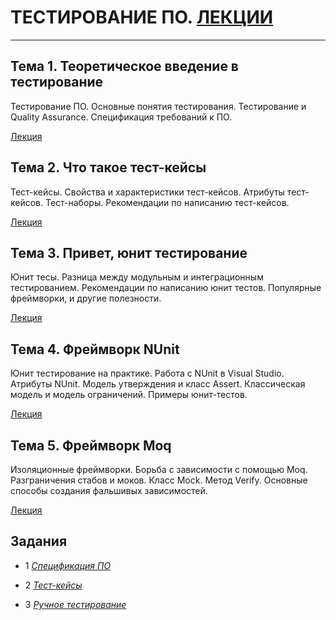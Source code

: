 # ТЕСТИРОВАНИЕ ПО. [ЛЕКЦИИ](https://tgjmjgj.github.io/testing/dist/index.html "Лекции")

***

## Тема 1. Теоретическое введение в тестирование

Тестирование ПО. Основные понятия тестирования. Тестирование и Quality Assurance.
Спецификация требований к ПО.

[Лекция](https://tgjmjgj.github.io/testing/dist/lecture/1_testing_theory/index.html "Лекция")

## Тема 2. Что такое тест-кейсы

Тест-кейсы. Свойства и характеристики тест-кейсов. Атрибуты тест-кейсов. Тест-наборы.
Рекомендации по написанию тест-кейсов.

[Лекция](https://tgjmjgj.github.io/testing/dist/lecture/2_testcases/index.html "Лекция")

## Тема 3. Привет, юнит тестирование

Юнит тесы. Разница между модульным и интеграционным тестированием. Рекомендации по
написанию юнит тестов. Популярные фреймворки, и другие полезности.

[Лекция](https://tgjmjgj.github.io/testing/dist/lecture/3_unittest/index.html "Лекция")

## Тема 4. Фреймворк NUnit

Юнит тестирование на практике. Работа с NUnit в Visual Studio. Атрибуты NUnit.
Модель утверждения и класс Assert. Классическая модель и модель ограничений.
Примеры юнит-тестов.

[Лекция](https://tgjmjgj.github.io/testing/dist/lecture/4_nunit/index.html "Лекция")

## Тема 5. Фреймворк Moq

Изоляционные фреймворки. Борьба с зависимости с помощью Moq. Разграничения стабов и моков.
Класс Mock. Метод Verify. Основные способы создания фальшивых зависимостей.

[Лекция](https://tgjmjgj.github.io/testing/dist/lecture/5_moq/index.html "Лекция")

## Задания

* 1 [_Спецификация_ _ПО_](https://tgjmjgj.github.io/testing/dist/task/1_spec/1.pdf "Задание 1")

* 2 [_Тест-кейсы_](https://tgjmjgj.github.io/testing/dist/task/2_testcases/2.pdf "Задание 2")

* 3 [_Ручное_ _тестирование_](https://tgjmjgj.github.io/testing/dist/task/3_tests/3.pdf "Задание 3")
